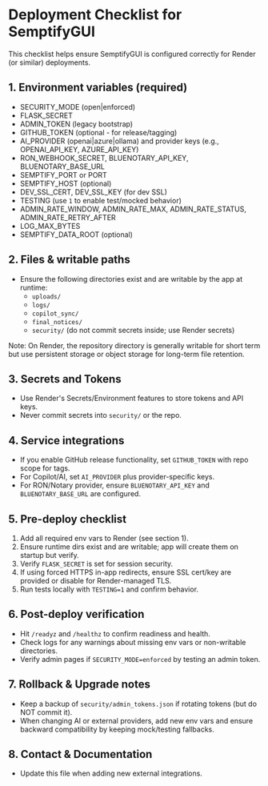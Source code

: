 # Deployment Checklist for SemptifyGUI

This checklist helps ensure SemptifyGUI is configured correctly for Render (or similar) deployments.

## 1. Environment variables (required)
- SECURITY_MODE (open|enforced)
- FLASK_SECRET
- ADMIN_TOKEN (legacy bootstrap)
- GITHUB_TOKEN (optional - for release/tagging)
- AI_PROVIDER (openai|azure|ollama) and provider keys (e.g., OPENAI_API_KEY, AZURE_API_KEY)
- RON_WEBHOOK_SECRET, BLUENOTARY_API_KEY, BLUENOTARY_BASE_URL
- SEMPTIFY_PORT or PORT
- SEMPTIFY_HOST (optional)
- DEV_SSL_CERT, DEV_SSL_KEY (for dev SSL)
- TESTING (use `1` to enable test/mocked behavior)
- ADMIN_RATE_WINDOW, ADMIN_RATE_MAX, ADMIN_RATE_STATUS, ADMIN_RATE_RETRY_AFTER
- LOG_MAX_BYTES
- SEMPTIFY_DATA_ROOT (optional)

## 2. Files & writable paths
- Ensure the following directories exist and are writable by the app at runtime:
  - `uploads/`
  - `logs/`
  - `copilot_sync/`
  - `final_notices/`
  - `security/` (do not commit secrets inside; use Render secrets)

Note: On Render, the repository directory is generally writable for short term but use persistent storage or object storage for long-term file retention.

## 3. Secrets and Tokens
- Use Render's Secrets/Environment features to store tokens and API keys.
- Never commit secrets into `security/` or the repo.

## 4. Service integrations
- If you enable GitHub release functionality, set `GITHUB_TOKEN` with repo scope for tags.
- For Copilot/AI, set `AI_PROVIDER` plus provider-specific keys.
- For RON/Notary provider, ensure `BLUENOTARY_API_KEY` and `BLUENOTARY_BASE_URL` are configured.

## 5. Pre-deploy checklist
1. Add all required env vars to Render (see section 1).
2. Ensure runtime dirs exist and are writable; app will create them on startup but verify.
3. Verify `FLASK_SECRET` is set for session security.
4. If using forced HTTPS in-app redirects, ensure SSL cert/key are provided or disable for Render-managed TLS.
5. Run tests locally with `TESTING=1` and confirm behavior.

## 6. Post-deploy verification
- Hit `/readyz` and `/healthz` to confirm readiness and health.
- Check logs for any warnings about missing env vars or non-writable directories.
- Verify admin pages if `SECURITY_MODE=enforced` by testing an admin token.

## 7. Rollback & Upgrade notes
- Keep a backup of `security/admin_tokens.json` if rotating tokens (but do NOT commit it).
- When changing AI or external providers, add new env vars and ensure backward compatibility by keeping mock/testing fallbacks.

## 8. Contact & Documentation
- Update this file when adding new external integrations.
